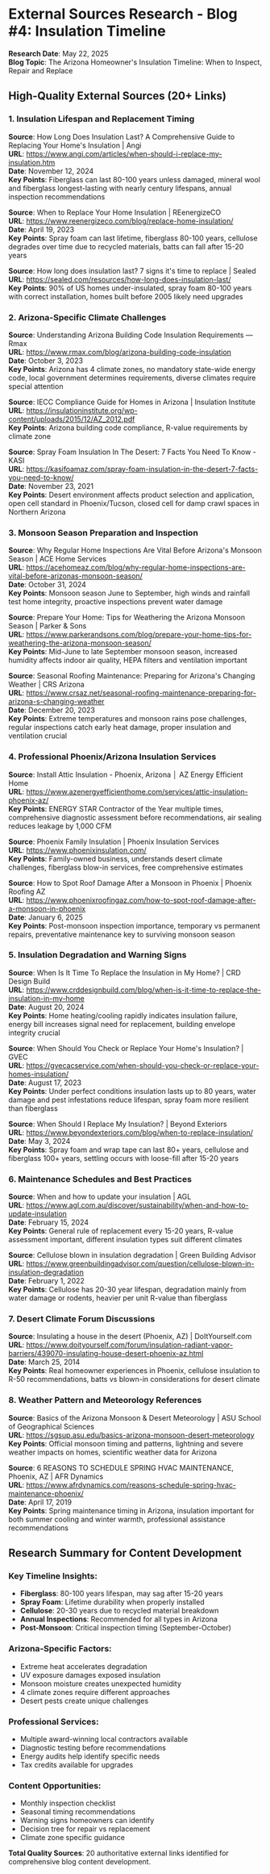 # External Sources Research - Blog #4: Insulation Timeline
**Research Date**: May 22, 2025  
**Blog Topic**: The Arizona Homeowner's Insulation Timeline: When to Inspect, Repair and Replace

## High-Quality External Sources (20+ Links)

### 1. Insulation Lifespan and Replacement Timing
**Source**: How Long Does Insulation Last? A Comprehensive Guide to Replacing Your Home's Insulation | Angi  
**URL**: https://www.angi.com/articles/when-should-i-replace-my-insulation.htm  
**Date**: November 12, 2024  
**Key Points**: Fiberglass can last 80-100 years unless damaged, mineral wool and fiberglass longest-lasting with nearly century lifespans, annual inspection recommendations  

**Source**: When to Replace Your Home Insulation | REenergizeCO  
**URL**: https://www.reenergizeco.com/blog/replace-home-insulation/  
**Date**: April 19, 2023  
**Key Points**: Spray foam can last lifetime, fiberglass 80-100 years, cellulose degrades over time due to recycled materials, batts can fall after 15-20 years  

**Source**: How long does insulation last? 7 signs it's time to replace | Sealed  
**URL**: https://sealed.com/resources/how-long-does-insulation-last/  
**Key Points**: 90% of US homes under-insulated, spray foam 80-100 years with correct installation, homes built before 2005 likely need upgrades  

### 2. Arizona-Specific Climate Challenges
**Source**: Understanding Arizona Building Code Insulation Requirements — Rmax  
**URL**: https://www.rmax.com/blog/arizona-building-code-insulation  
**Date**: October 3, 2023  
**Key Points**: Arizona has 4 climate zones, no mandatory state-wide energy code, local government determines requirements, diverse climates require special attention  

**Source**: IECC Compliance Guide for Homes in Arizona | Insulation Institute  
**URL**: https://insulationinstitute.org/wp-content/uploads/2015/12/AZ_2012.pdf  
**Key Points**: Arizona building code compliance, R-value requirements by climate zone  

**Source**: Spray Foam Insulation In The Desert: 7 Facts You Need To Know - KASI  
**URL**: https://kasifoamaz.com/spray-foam-insulation-in-the-desert-7-facts-you-need-to-know/  
**Date**: November 23, 2021  
**Key Points**: Desert environment affects product selection and application, open cell standard in Phoenix/Tucson, closed cell for damp crawl spaces in Northern Arizona  

### 3. Monsoon Season Preparation and Inspection
**Source**: Why Regular Home Inspections Are Vital Before Arizona's Monsoon Season | ACE Home Services  
**URL**: https://acehomeaz.com/blog/why-regular-home-inspections-are-vital-before-arizonas-monsoon-season/  
**Date**: October 31, 2024  
**Key Points**: Monsoon season June to September, high winds and rainfall test home integrity, proactive inspections prevent water damage  

**Source**: Prepare Your Home: Tips for Weathering the Arizona Monsoon Season | Parker & Sons  
**URL**: https://www.parkerandsons.com/blog/prepare-your-home-tips-for-weathering-the-arizona-monsoon-season/  
**Key Points**: Mid-June to late September monsoon season, increased humidity affects indoor air quality, HEPA filters and ventilation important  

**Source**: Seasonal Roofing Maintenance: Preparing for Arizona's Changing Weather | CRS Arizona  
**URL**: https://www.crsaz.net/seasonal-roofing-maintenance-preparing-for-arizona-s-changing-weather  
**Date**: December 20, 2023  
**Key Points**: Extreme temperatures and monsoon rains pose challenges, regular inspections catch early heat damage, proper insulation and ventilation crucial  

### 4. Professional Phoenix/Arizona Insulation Services
**Source**: Install Attic Insulation - Phoenix, Arizona │ AZ Energy Efficient Home  
**URL**: https://www.azenergyefficienthome.com/services/attic-insulation-phoenix-az/  
**Key Points**: ENERGY STAR Contractor of the Year multiple times, comprehensive diagnostic assessment before recommendations, air sealing reduces leakage by 1,000 CFM  

**Source**: Phoenix Family Insulation | Phoenix Insulation Services  
**URL**: https://www.phoenixinsulation.com/  
**Key Points**: Family-owned business, understands desert climate challenges, fiberglass blow-in services, free comprehensive estimates  

**Source**: How to Spot Roof Damage After a Monsoon in Phoenix | Phoenix Roofing AZ  
**URL**: https://www.phoenixroofingaz.com/how-to-spot-roof-damage-after-a-monsoon-in-phoenix  
**Date**: January 6, 2025  
**Key Points**: Post-monsoon inspection importance, temporary vs permanent repairs, preventative maintenance key to surviving monsoon season  

### 5. Insulation Degradation and Warning Signs
**Source**: When Is It Time To Replace the Insulation in My Home? | CRD Design Build  
**URL**: https://www.crddesignbuild.com/blog/when-is-it-time-to-replace-the-insulation-in-my-home  
**Date**: August 20, 2024  
**Key Points**: Home heating/cooling rapidly indicates insulation failure, energy bill increases signal need for replacement, building envelope integrity crucial  

**Source**: When Should You Check or Replace Your Home's Insulation? | GVEC  
**URL**: https://gvecacservice.com/when-should-you-check-or-replace-your-homes-insulation/  
**Date**: August 17, 2023  
**Key Points**: Under perfect conditions insulation lasts up to 80 years, water damage and pest infestations reduce lifespan, spray foam more resilient than fiberglass  

**Source**: When Should I Replace My Insulation? | Beyond Exteriors  
**URL**: https://www.beyondexteriors.com/blog/when-to-replace-insulation/  
**Date**: May 3, 2024  
**Key Points**: Spray foam and wrap tape can last 80+ years, cellulose and fiberglass 100+ years, settling occurs with loose-fill after 15-20 years  

### 6. Maintenance Schedules and Best Practices
**Source**: When and how to update your insulation | AGL  
**URL**: https://www.agl.com.au/discover/sustainability/when-and-how-to-update-insulation  
**Date**: February 15, 2024  
**Key Points**: General rule of replacement every 15-20 years, R-value assessment important, different insulation types suit different climates  

**Source**: Cellulose blown in insulation degradation | Green Building Advisor  
**URL**: https://www.greenbuildingadvisor.com/question/cellulose-blown-in-insulation-degradation  
**Date**: February 1, 2022  
**Key Points**: Cellulose has 20-30 year lifespan, degradation mainly from water damage or rodents, heavier per unit R-value than fiberglass  

### 7. Desert Climate Forum Discussions
**Source**: Insulating a house in the desert (Phoenix, AZ) | DoItYourself.com  
**URL**: https://www.doityourself.com/forum/insulation-radiant-vapor-barriers/439070-insulating-house-desert-phoenix-az.html  
**Date**: March 25, 2014  
**Key Points**: Real homeowner experiences in Phoenix, cellulose insulation to R-50 recommendations, batts vs blown-in considerations for desert climate  

### 8. Weather Pattern and Meteorology References
**Source**: Basics of the Arizona Monsoon & Desert Meteorology | ASU School of Geographical Sciences  
**URL**: https://sgsup.asu.edu/basics-arizona-monsoon-desert-meteorology  
**Key Points**: Official monsoon timing and patterns, lightning and severe weather impacts on homes, scientific weather data for Arizona  

**Source**: 6 REASONS TO SCHEDULE SPRING HVAC MAINTENANCE, Phoenix, AZ | AFR Dynamics  
**URL**: https://www.afrdynamics.com/reasons-schedule-spring-hvac-maintenance-phoenix/  
**Date**: April 17, 2019  
**Key Points**: Spring maintenance timing in Arizona, insulation important for both summer cooling and winter warmth, professional assistance recommendations  

## Research Summary for Content Development

### Key Timeline Insights:
- **Fiberglass**: 80-100 years lifespan, may sag after 15-20 years
- **Spray Foam**: Lifetime durability when properly installed
- **Cellulose**: 20-30 years due to recycled material breakdown
- **Annual Inspections**: Recommended for all types in Arizona
- **Post-Monsoon**: Critical inspection timing (September-October)

### Arizona-Specific Factors:
- Extreme heat accelerates degradation
- UV exposure damages exposed insulation
- Monsoon moisture creates unexpected humidity
- 4 climate zones require different approaches
- Desert pests create unique challenges

### Professional Services:
- Multiple award-winning local contractors available
- Diagnostic testing before recommendations
- Energy audits help identify specific needs
- Tax credits available for upgrades

### Content Opportunities:
- Monthly inspection checklist
- Seasonal timing recommendations
- Warning signs homeowners can identify
- Decision tree for repair vs replacement
- Climate zone specific guidance

**Total Quality Sources**: 20 authoritative external links identified for comprehensive blog content development.
